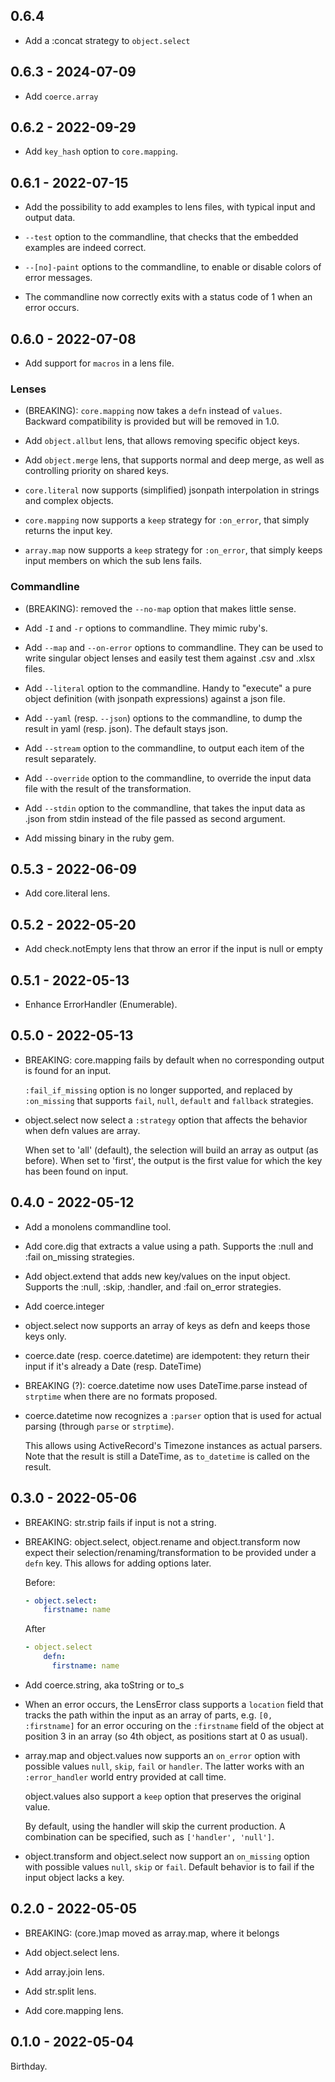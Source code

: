 ## 0.6.4

* Add a :concat strategy to `object.select`

## 0.6.3 - 2024-07-09

* Add `coerce.array`

## 0.6.2 - 2022-09-29

* Add `key_hash` option to `core.mapping`.

## 0.6.1 - 2022-07-15

* Add the possibility to add examples to lens files, with typical
  input and output data.

* `--test` option to the commandline, that checks that the embedded
  examples are indeed correct.

* `--[no]-paint` options to the commandline, to enable or disable
  colors of error messages.

* The commandline now correctly exits with a status code of 1 when an
  error occurs.

## 0.6.0 - 2022-07-08

* Add support for `macros` in a lens file.

### Lenses

* (BREAKING): `core.mapping` now takes a `defn` instead of `values`.
  Backward compatibility is provided but will be removed in 1.0.

* Add `object.allbut` lens, that allows removing specific object
  keys.

* Add `object.merge` lens, that supports normal and deep merge, as
  well as controlling priority on shared keys.

* `core.literal` now supports (simplified) jsonpath interpolation
  in strings and complex objects.

* `core.mapping` now supports a `keep` strategy for `:on_error`,
  that simply returns the input key.

* `array.map` now supports a `keep` strategy for `:on_error`,
  that simply keeps input members on which the sub lens fails.

### Commandline

* (BREAKING): removed the `--no-map` option that makes little sense.

* Add `-I` and `-r` options to commandline. They mimic ruby's.

* Add `--map` and `--on-error` options to commandline. They can be
  used to write singular object lenses and easily test them against
  .csv and .xlsx files.

* Add `--literal` option to the commandline. Handy to "execute" a
  pure object definition (with jsonpath expressions) against a json
  file.

* Add `--yaml` (resp. `--json`) options to the commandline, to dump the
  result in yaml (resp. json). The default stays json.

* Add `--stream` option to the commandline, to output each item of the
  result separately.

* Add `--override` option to the commandline, to override the input data
  file with the result of the transformation.

* Add `--stdin` option to the commandline, that takes the input data as .json
  from stdin instead of the file passed as second argument.

* Add missing binary in the ruby gem.

## 0.5.3 - 2022-06-09

* Add core.literal lens.

## 0.5.2 - 2022-05-20

* Add check.notEmpty lens that throw an error if the input is
  null or empty

## 0.5.1 - 2022-05-13

* Enhance ErrorHandler (Enumerable).

## 0.5.0 - 2022-05-13

* BREAKING: core.mapping fails by default when no corresponding
  output is found for an input.

  `:fail_if_missing` option is no longer supported, and replaced
  by `:on_missing` that supports `fail`, `null`, `default`
  and `fallback` strategies.

* object.select now select a `:strategy` option that affects the
  behavior when defn values are array.

  When set to 'all' (default), the selection will build an array
  as output (as before). When set to 'first', the output is the
  first value for which the key has been found on input.

## 0.4.0 - 2022-05-12

* Add a monolens commandline tool.

* Add core.dig that extracts a value using a path. Supports
  the :null and :fail on_missing strategies.

* Add object.extend that adds new key/values on the input
  object. Supports the :null, :skip, :handler, and :fail
  on_error strategies.

* Add coerce.integer

* object.select now supports an array of keys as defn and
  keeps those keys only.

* coerce.date (resp. coerce.datetime) are idempotent: they
  return their input if it's already a Date (resp. DateTime)

* BREAKING (?): coerce.datetime now uses DateTime.parse
  instead of `strptime` when there are no formats proposed.

* coerce.datetime now recognizes a `:parser` option that is
  used for actual parsing (through `parse` or `strptime`).

  This allows using ActiveRecord's Timezone instances as
  actual parsers. Note that the result is still a DateTime,
  as `to_datetime` is called on the result.

## 0.3.0 - 2022-05-06

* BREAKING: str.strip fails if input is not a string.

* BREAKING: object.select, object.rename and object.transform
  now expect their selection/renaming/transformation to be
  provided under a `defn` key. This allows for adding options
  later.

  Before:

  ```yaml
  - object.select:
      firstname: name
  ```

  After

  ```yaml
  - object.select
      defn:
        firstname: name
  ```

* Add coerce.string, aka toString or to_s

* When an error occurs, the LensError class supports a `location`
  field that tracks the path within the input as an array of
  parts, e.g. `[0, :firstname]` for an error occuring on the
  `:firstname` field of the object at position 3 in an array
  (so 4th object, as positions start at 0 as usual).

* array.map and object.values now supports an `on_error` option
  with possible values `null`, `skip`, `fail` or `handler`. The
  latter works with an `:error_handler` world entry provided at
  call time.

  object.values also support a `keep` option that preserves the
  original value.

  By default, using the handler will skip the current production.
  A combination can be specified, such as `['handler', 'null']`.

* object.transform and object.select now support an `on_missing`
  option with possible values `null`, `skip` or `fail`. Default
  behavior is to fail if the input object lacks a key.

## 0.2.0 - 2022-05-05

* BREAKING: (core.)map moved as array.map, where it belongs

* Add object.select lens.
* Add array.join lens.
* Add str.split lens.
* Add core.mapping lens.

## 0.1.0 - 2022-05-04

Birthday.
